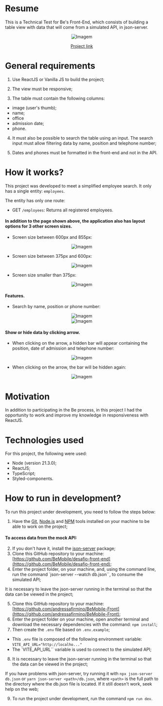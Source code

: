 # Resume
This is a Technical Test for Be's Front-End, which consists of building a table view with data that will come from a simulated API, in json-server.

<div style="display: block; text-align: center;">
    <img src="https://i.imgur.com/9IFvsUo.png" alt="Imagem" style="max-width: 100%; height: auto;">
<figcaption>

[Project link](https://github.com/andressafirmino/BeMobile-Front)

</figcaption>
</div>

# General requirements

1. Use ReactJS or Vanilla JS to build the project;

2. The view must be responsive;

3. The table must contain the following columns:

 - image (user's thumb);
 - name;
 - office
 - admission date;
 - phone.

4. It must also be possible to search the table using an input. The search input must allow filtering data by name, position and telephone number;

5. Dates and phones must be formatted in the front-end and not in the API.

# How it works?
This project was developed to meet a simplified employee search. It only has a single entity: `employees`.

The entity has only one route:

- GET `/employees`: Returns all registered employees.

#### In addition to the page shown above, the application also has layout options for 3 other screen sizes.

- Screen size between 600px and 855px:
<div style="display: block; text-align: center;">
    <img src="https://i.imgur.com/eUxiyoJ.png" alt="Imagem" style="max-width: 100%; height: auto;">
</div>

- Screen size between 375px and 600px:
<div style="display: block; text-align: center;">
    <img src="https://i.imgur.com/OhIXQQ0.png" alt="Imagem" style="max-width: 100%; height: auto;">
</div>

- Screen size smaller than 375px: 
<div style="display: block; text-align: center;">
    <img src="https://i.imgur.com/uV41rvR.png" alt="Imagem" style="max-width: 100%; height: auto;">
</div>

#### Features.

- Search by name, position or phone number:
<div style="display: block; text-align: center;">
    <img src="https://i.imgur.com/wbyll9m.png" alt="Imagem" style="max-width: 100%; height: auto;">
</div>
<div style="display: block; text-align: center;">
    <img src="https://i.imgur.com/AbPpzfU.png" alt="Imagem" style="max-width: 100%; height: auto;">
</div>

#### Show or hide data by clicking arrow.

- When clicking on the arrow, a hidden bar will appear containing the position, date of admission and telephone number:
<div style="display: block; text-align: center;">
    <img src="https://i.imgur.com/xqan8V9.png" alt="Imagem" style="max-width: 100%; height: auto;">
</div>

- When clicking on the arrow, the bar will be hidden again:
<div style="display: block; text-align: center;">
    <img src="https://i.imgur.com/HmC4APh.png" alt="Imagem" style="max-width: 100%; height: auto;">
</div>

# Motivation
In addition to participating in the Be process, in this project I had the opportunity to work and improve my knowledge in responsiveness with ReactJS.

# Technologies used
For this project, the following were used:

- Node (version 21.3.0);
- ReactJS;
- TypeScript;
- Styled-components.

# How to run in development?
To run this project under development, you need to follow the steps below:

1. Have the [Git](https://git-scm.com/), [Node.js](https://nodejs.org/en/) and [NPM](https://www.npmjs.com/) tools installed on your machine to be able to work on the project; 

#### To access data from the mock API:

2. If you don't have it, install the [json-server](https://github.com/typicode/json-server) package;
3. Clone this GitHub repository to your machine: [https://github.com/BeMobile/desafio-front-end](https://github.com/BeMobile/desafio-front-end);
4. Enter the project folder, on your machine, and, using the command line, run the command `json-server --watch db.json``, to consume the simulated API;
 
It is necessary to leave the json-server running in the terminal so that the data can be viewed in the project;

5. Clone this GitHub repository to your machine: [https://github.com/andressafirmino/BeMobile-Front](https://github.com/andressafirmino/BeMobile-Front);
6. Enter the project folder on your machine, open another terminal and download the necessary dependencies with the command: `npm install`;
7. Then create the `.env` file based on `.env.example`;

- This `.env` file is composed of the following environment variable:
```VITE_API_URL="http://localho..."```
- The `VITE_API_URL`` variable is used to connect to the simulated API;
8. It is necessary to leave the json-server running in the terminal so that the data can be viewed in the project;

If you have problems with json-server, try running it with `npx json-server db.json` or `yarn json-server <path>/db.json`, where `<path>` is the full path to the directory where the db.json file is located. If it still doesn't work, seek help on the web;

9. To run the project under development, run the command `npm run dev`.